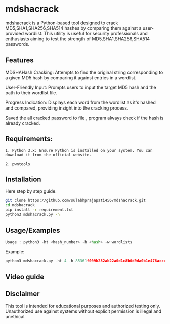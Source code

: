 
# mdshacrack

mdshacrack is a Python-based tool designed to crack MD5,SHA1,SHA256,SHA514 hashes by comparing them against a user-provided wordlist. 
This utility is useful for security professionals and enthusiasts aiming to test the strength of MD5,SHA1,SHA256,SHA514 passwords.


## Features
MDSHAHash Cracking: 
Attempts to find the original string corresponding to a given MD5 hash by comparing it against entries in a wordlist.

User-Friendly Input: Prompts users to input the target MD5 hash and the path to their wordlist file.

Progress Indication: Displays each word from the wordlist as it's hashed and compared, providing insight into the cracking process.

Saved the all cracked password to file , program always check if the hash is already cracked.



## Requirements:
    1. Python 3.x: Ensure Python is installed on your system. You can download it from the official website.

    2. pwntools

    

## Installation

Here step by step guide.

```bash
git clone https://github.com/sulabhprajapati456/mdshacrack.git
cd mdshacrack
pip install -r requirement.txt
python3 mdshacrack.py -h
```
    
## Usage/Examples

```python
Usage : python3 -ht <hash_number> -h <hash> -w wordlists 
```

Example: 

```python
python3 mdshacrack.py -ht 4 -h 85361f099b282ab22a0d1c8b0d9da0b1e478accc5384aae73fba7a7099be5d35 -w /usr/share/wordlists/rockyou.txt
```
## Video guide
## Disclaimer
This tool is intended for educational purposes and authorized testing only. Unauthorized use against systems without explicit permission is illegal and unethical.
